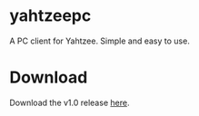 yahtzeepc
=========
A PC client for Yahtzee. Simple and easy to use.

# Download
Download the v1.0 release [here](https://github.com/sarangjo/yahtzeepc/releases/tag/v1.0 "v1.0 Release").

